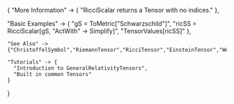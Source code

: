 {
  "More Information" -> {
   "RicciScalar returns a Tensor with no indices."
  },

  "Basic Examples" -> {
    "gS = ToMetric[\"Schwarzschild\"]",
    "ricSS = RicciScalar[gS, \"ActWith\" -> Simplify]",
    "TensorValues[ricSS]"
    },

    "See Also" ->
    {"ChristoffelSymbol","RiemannTensor","RicciTensor","EinsteinTensor","WeylTensor","KretschmannScalar"},

    "Tutorials" -> {
      "Introduction to GeneralRelativityTensors",
      "Built in common Tensors"
    }

}
